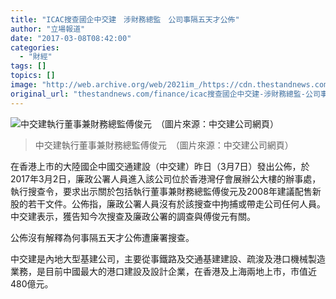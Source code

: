 ```yaml
---
title: "ICAC搜查國企中交建　涉財務總監　公司事隔五天才公佈"
author: "立場報道"
date: "2017-03-08T08:42:00"
categories:
  - "財經"
tags: []
topics: []
image: "http://web.archive.org/web/2021im_/https://cdn.thestandnews.com/media/photos/cache/CHINA-COSTRUCTION_PsTyU_1200x0.jpg"
original_url: "thestandnews.com/finance/icac搜查國企中交建-涉財務總監-公司事隔五天才公佈"
---
```

![中交建執行董事兼財務總監傅俊元　（圖片來源：中交建公司網頁）](http://web.archive.org/web/2021im_/https://cdn.thestandnews.com/media/photos/cache/CHINA-COSTRUCTION_PsTyU_1200x0.jpg)

> 中交建執行董事兼財務總監傅俊元　（圖片來源：中交建公司網頁）

在香港上市的大陸國企中國交通建設（中交建）昨日（3月7日）發出公佈，於2017年3月2日，廉政公署人員進入該公司位於香港灣仔會展辦公大樓的辦事處，執行搜查令，要求出示關於包括執行董事兼財務總監傅俊元及2008年建議配售新股的若干文件。公佈指，廉政公署人員沒有於該搜查中拘捕或帶走公司任何人員。中交建表示，獲告知今次搜查及廉政公署的調查與傅俊元有關。 

公佈沒有解釋為何事隔五天才公佈遭廉署搜查。

中交建是內地大型基建公司，主要從事鐵路及交通基建建設、疏浚及港口機械製造業務，是目前中國最大的港口建設及設計企業，在香港及上海兩地上市，市值近480億元。